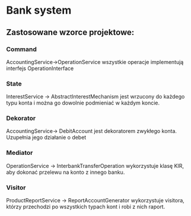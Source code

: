 # Bank system

## Zastosowane wzorce projektowe:

### Command
  AccountingService->OperationService wszystkie operacje implementują interfejs OperationInterface
### State
  InterestService -> AbstractInterestMechanism jest wrzucony do każdego typu konta i można go dowolnie podmieniać w każdym koncie.
### Dekorator
  AccountingService-> DebitAccount jest dekoratorem zwykłego konta. Uzupełnia jego działanie o debet
### Mediator
  OperationService -> InterbankTransferOperation wykorzystuje klasę KIR, aby dokonać przelewu na konto z innego banku.
### Visitor
  ProductReportService -> ReportAccountGenerator wykorzystuje visitora, którzy przechodzi po wszystkich typach kont i robi z nich raport.

